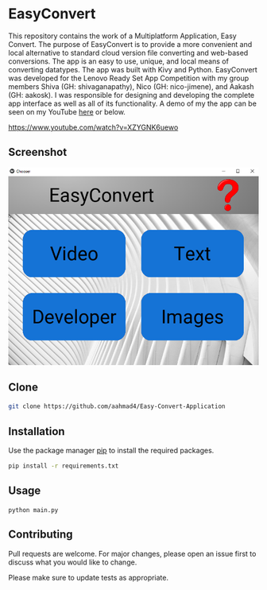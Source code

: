 # EasyConvert 

This repository contains the work of a Multiplatform Application, Easy Convert. The purpose of EasyConvert is to provide a more convenient and local alternative to standard cloud version file converting and web-based conversions. The app is an easy to use, unique, and local means of converting datatypes. The app was built with Kivy and Python. EasyConvert was developed for the Lenovo Ready Set App Competition with my group members Shiva (GH: shivaganapathy), Nico (GH: nico-jimene), and Aakash (GH: aakosk). I was responsible for designing and developing the complete app interface as well as all of its functionality. A demo of my the app can be seen on my YouTube [here](https://www.youtube.com/watch?v=XZYGNK6uewo) or below.

https://www.youtube.com/watch?v=XZYGNK6uewo

## Screenshot

![](screenshot1.png)

## Clone
```bash
git clone https://github.com/aahmad4/Easy-Convert-Application
```

## Installation

Use the package manager [pip](https://pip.pypa.io/en/stable/) to install the required packages.
```bash
pip install -r requirements.txt
```

## Usage
```
python main.py
```

## Contributing

Pull requests are welcome. For major changes, please open an issue first to discuss what you would like to change.

Please make sure to update tests as appropriate.




